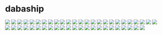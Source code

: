 # dabaship
![](SwiralTestav.gif)
![](SwiralTestav.gif)
![](SwiralTestav.gif)
![](SwiralTestav.gif)
![](SwiralTestav.gif)
![](SwiralTestav.gif)
![](SwiralTestav.gif)
![](SwiralTestav.gif)
![](SwiralTestav.gif)
![](SwiralTestav.gif)
![](SwiralTestav.gif)
![](SwiralTestav.gif)
![](SwiralTestav.gif)
![](SwiralTestav.gif)
![](SwiralTestav.gif)
![](SwiralTestav.gif)
![](SwiralTestav.gif)
![](SwiralTestav.gif)
![](SwiralTestav.gif)
![](SwiralTestav.gif)
![](SwiralTestav.gif)
![](SwiralTestav.gif)
![](SwiralTestav.gif)
![](SwiralTestav.gif)
![](SwiralTestav.gif)
![](SwiralTestav.gif)
![](SwiralTestav.gif)
![](SwiralTestav.gif)
![](SwiralTestav.gif)
![](SwiralTestav.gif)
![](SwiralTestav.gif)
![](SwiralTestav.gif)
![](SwiralTestav.gif)
![](SwiralTestav.gif)
![](SwiralTestav.gif)
![](SwiralTestav.gif)
![](SwiralTestav.gif)
![](SwiralTestav.gif)
![](SwiralTestav.gif)
![](SwiralTestav.gif)
![](SwiralTestav.gif)
![](SwiralTestav.gif)
![](SwiralTestav.gif)
![](SwiralTestav.gif)
![](SwiralTestav.gif)
![](SwiralTestav.gif)
![](SwiralTestav.gif)
![](SwiralTestav.gif)

